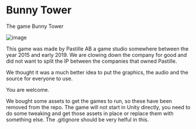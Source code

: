 # Bunny Tower
The game Bunny Tower

![image](promo.png)
         
This game was made by Pastille AB a game studio somewhere between the year 2015 and early 2019. We are clowing down the company for good and did not want to split the IP between the companies that owned Pastille. 

We thought it was a much better idea to put the graphics, the audio and the source for everyone to use.

You are welcome.

We bought some assets to get the games to run, so these have been removed from the repo. The game will not start in Unity directly, you need to do some tweaking and get those assets in place or replace them with something else. The .gitignore should be very helful in this. 
 
